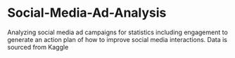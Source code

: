 # Social-Media-Ad-Analysis
Analyzing social media ad campaigns for statistics including engagement to generate an action plan of how to improve social media interactions. Data is sourced from Kaggle
